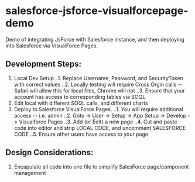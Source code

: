 # salesforce-jsforce-visualforcepage-demo
Demo of integrating JsForce with Salesforce instance, and then deploying into Salesforce via VisualForce Pages.

## Development Steps:
1. Local Dev Setup
..1. Replace Username, Password, and SecurityToken with correct values
..2. Locally testing will require Cross Orgin calls -- Safari will allow this for local files, Chrome will not
..3. Ensure that your account has access to corresponding tables via SOQL
2. Edit local with different SOQL calls, and different charts 
3. Deploy to Salesforce VisualForce Pages.
..1. You will require additional access -- i.e. admin
..2. Goto -> User -> Setup -> App Setup -> Develop -> Visualforce Pages
..3. Add (or Edit) a new page 
..4. Cut and paste code into editor and strip LOCAL CODE, and uncomment SALESFORCE CODE
..5. Ensure other users have access to your page 

## Design Considerations:
1. Encapulate all code into one file to simplify SalesForce page/component management
 
